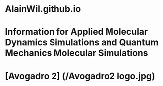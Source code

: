 # AlainWil.github.io
# Information for Applied Molecular Dynamics Simulations and Quantum Mechanics Molecular Simulations
# [Avogadro 2] (/Avogadro2 logo.jpg)

